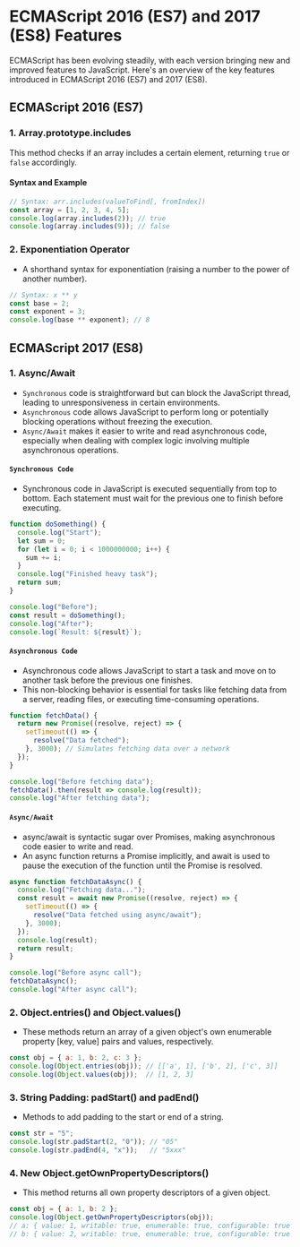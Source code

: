 # ECMAScript 2016 (ES7) and 2017 (ES8) Features

ECMAScript has been evolving steadily, with each version bringing new and improved features to JavaScript. Here's an overview of the key features introduced in ECMAScript 2016 (ES7) and 2017 (ES8).

## ECMAScript 2016 (ES7)

### 1. Array.prototype.includes

This method checks if an array includes a certain element, returning `true` or `false` accordingly.

#### Syntax and Example

```javascript
// Syntax: arr.includes(valueToFind[, fromIndex])
const array = [1, 2, 3, 4, 5];
console.log(array.includes(2)); // true
console.log(array.includes(9)); // false
```

### 2. Exponentiation Operator
- A shorthand syntax for exponentiation (raising a number to the power of another number).
```javascript
// Syntax: x ** y
const base = 2;
const exponent = 3;
console.log(base ** exponent); // 8
```

## ECMAScript 2017 (ES8)

### 1. Async/Await
- `Synchronous` code is straightforward but can block the JavaScript thread, leading to unresponsiveness in certain environments.
- `Asynchronous` code allows JavaScript to perform long or potentially blocking operations without freezing the execution.
- `Async/Await` makes it easier to write and read asynchronous code, especially when dealing with complex logic involving multiple asynchronous operations.

#### `Synchronous Code`
- Synchronous code in JavaScript is executed sequentially from top to bottom. Each statement must wait for the previous one to finish before executing.

```javascript
function doSomething() {
  console.log("Start");
  let sum = 0;
  for (let i = 0; i < 1000000000; i++) {
    sum += i;
  }
  console.log("Finished heavy task");
  return sum;
}

console.log("Before");
const result = doSomething();
console.log("After");
console.log(`Result: ${result}`);
```

#### `Asynchronous Code`
- Asynchronous code allows JavaScript to start a task and move on to another task before the previous one finishes. 
- This non-blocking behavior is essential for tasks like fetching data from a server, reading files, or executing time-consuming operations.
```javascript
function fetchData() {
  return new Promise((resolve, reject) => {
    setTimeout(() => {
      resolve("Data fetched");
    }, 3000); // Simulates fetching data over a network
  });
}

console.log("Before fetching data");
fetchData().then(result => console.log(result));
console.log("After fetching data");

```

#### `Async/Await`
- async/await is syntactic sugar over Promises, making asynchronous code easier to write and read. 
- An async function returns a Promise implicitly, and await is used to pause the execution of the function until the Promise is resolved.
```javascript
async function fetchDataAsync() {
  console.log("Fetching data...");
  const result = await new Promise((resolve, reject) => {
    setTimeout(() => {
      resolve("Data fetched using async/await");
    }, 3000);
  });
  console.log(result);
  return result;
}

console.log("Before async call");
fetchDataAsync();
console.log("After async call");
```


### 2. Object.entries() and Object.values()
- These methods return an array of a given object's own enumerable property [key, value] pairs and values, respectively.
```javascript
const obj = { a: 1, b: 2, c: 3 };
console.log(Object.entries(obj)); // [['a', 1], ['b', 2], ['c', 3]]
console.log(Object.values(obj));  // [1, 2, 3]
```

### 3. String Padding: padStart() and padEnd()
- Methods to add padding to the start or end of a string.
```javascript
const str = "5";
console.log(str.padStart(2, "0")); // "05"
console.log(str.padEnd(4, "x"));   // "5xxx"
```

### 4. New Object.getOwnPropertyDescriptors()
- This method returns all own property descriptors of a given object.
```javascript
const obj = { a: 1, b: 2 };
console.log(Object.getOwnPropertyDescriptors(obj));
// a: { value: 1, writable: true, enumerable: true, configurable: true },
// b: { value: 2, writable: true, enumerable: true, configurable: true }
```



